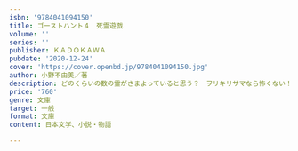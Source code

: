 ```yaml
---
isbn: '9784041094150'
title: ゴーストハント４　死霊遊戯
volume: ''
series: ''
publisher: ＫＡＤＯＫＡＷＡ
pubdate: '2020-12-24'
cover: 'https://cover.openbd.jp/9784041094150.jpg'
author: 小野不由美／著
description: どのくらいの数の霊がさまよっていると思う？　ヲリキリサマなら怖くない！
price: '760'
genre: 文庫
target: 一般
format: 文庫
content: 日本文学、小説・物語

---
```

